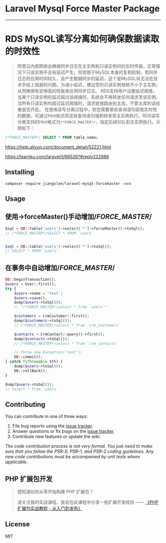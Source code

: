 # Laravel Mysql Force Master Package
---

# RDS MySQL读写分离如何确保数据读取的时效性 

>阿里云内部网络会确保同步日志在主实例和只读实例间的实时传输，正常情况下只读实例不会有延迟产生。但受限于MySQL本身的复制机制，若同步日志的应用时间较久，会产生数据同步的延迟，这个是MySQL尚无法在技术手段上规避的问题。为减小延迟，建议您的只读实例规格不小于主实例，从而确保有足够高的性能来应用同步日志。
RDS支持用户设置延迟阈值，当某个只读实例的延迟超过该阈值时，系统会不再转发任何请求至该实例。当所有只读实例均超过延迟阈值时，请求直接路由到主库，不管主库的读权重是否开启。
在使用读写分离过程中，若您需要某些查询语句获取实时性的数据，可通过Hint格式将这些查询语句强制转发至主实例执行。RDS读写分离支持的Hint格式为`/*FORCE_MASTER*/`，指定后续SQL到主实例执行。示例如下：

```sql
/*FORCE_MASTER*/ SELECT * FROM table_name;
```

https://help.aliyun.com/document_detail/52221.html

https://learnku.com/laravel/t/66526?#reply222886

## Installing

```shell
composer require jiangslee/laravel-mysql-forcemaster -vvv
```

## Usage

## 使用->forceMaster()手动增加/*FORCE_MASTER*/
```php
$sql = DB::table('users')->select('*')->forceMaster()->toSql();
// /*FORCE_MASTER*/SELECT * FROM `users`


$sql = DB::table('users')->select('*')->toSql();
// SELECT * FROM `users`
```

## 在事务中自动增加/*FORCE_MASTER*/
```php
DB::beginTransaction();
$users = User::first();
try {
    $users->name = 'test';
    $users->save();
    dump($users->toSql());
    // "/*FORCE_MASTER*/select * from `users`"

    $customers = CrmCustomer::first();
    dump($customers->toSql());
    // /*FORCE_MASTER*/select * from `crm_customers`

    $contacts = CrmContact::query()->first();
    dump($contacts->toSql());
    // /*FORCE_MASTER*/select * from `crm_contacts`

    // throw new Exception('test');
    DB::commit();
} catch (\Throwable $th) {
    dump($users->toSql());
    DB::rollBack();
}

dump($users->toSql());
// select * from `users`
```


## Contributing

You can contribute in one of three ways:

1. File bug reports using the [issue tracker](https://github.com/jiangslee/laravel-mysql-forcemaster/issues).
2. Answer questions or fix bugs on the [issue tracker](https://github.com/jiangslee/laravel-mysql-forcemaster/issues).
3. Contribute new features or update the wiki.

_The code contribution process is not very formal. You just need to make sure that you follow the PSR-0, PSR-1, and PSR-2 coding guidelines. Any new code contributions must be accompanied by unit tests where applicable._


## PHP 扩展包开发

> 想知道如何从零开始构建 PHP 扩展包？
>
> 请关注我的实战课程，我会在此课程中分享一些扩展开发经验 —— [《PHP 扩展包实战教程 - 从入门到发布》](https://learnku.com/courses/creating-package)

## License

MIT
